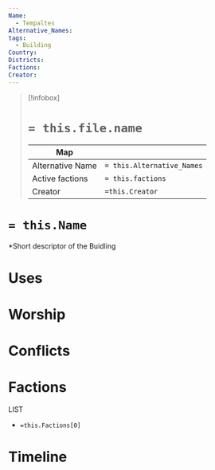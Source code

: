 ```yaml
---
Name:
  - Tempaltes
Alternative_Names: 
tags:
  - Building
Country: 
Districts: 
Factions: 
Creator:
---
```

> [!infobox]
> # `= this.file.name`
> | Map |  |
> | ---- | ---- |
> | Alternative Name | `= this.Alternative_Names`|
> |Active factions | `= this.factions`|
> |Creator| `=this.Creator`|
# `= this.Name`
*Short descriptor of the Buidling
# Uses
# Worship
# Conflicts
# Factions
LIST
- `=this.Factions[0]`
# Timeline